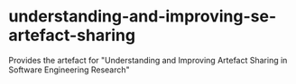 # understanding-and-improving-se-artefact-sharing
Provides the artefact for "Understanding and Improving Artefact Sharing in Software Engineering Research"

